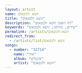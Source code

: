 ```yaml
---
layout: artist
name: זושא ולנזבאום
title: "זושא ולנזבאום"
description: "דף האמן זושא ולנזבאום"
keywords: "שירים, מוזיקה, זושא ולנזבאום"
permalink: /artists/זושא-ולנזבאום
redirect_from:
  - /artists/list/זושא ולנזבאום
songs:
  - number: "32714"
    name: "אחי"
    album: "סינגלים"
    artist: "זושא ולנזבאום"
---
```

